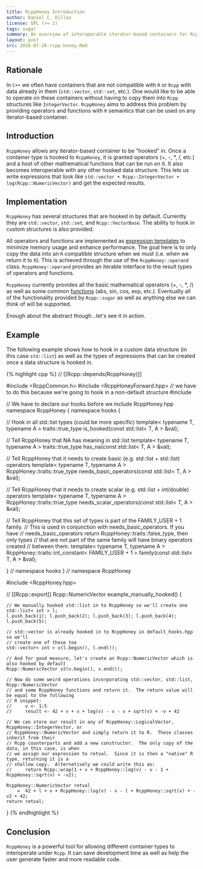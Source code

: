 ```yaml
---
title: RcppHoney Introduction
author: Daniel C. Dillon
license: GPL (>= 2)
tags: sugar
summary: An overview of interoperable iterator-based containers for Rcpp
layout: post
src: 2016-07-26-rcpp-honey.Rmd
---
```


## Rationale

In `C++` we often have containers that are not compatible with `R` or `Rcpp`
with data already in them (`std::vector`, `std::set`, etc.).  One would like
to be able to operate on these containers without having to copy them into
`Rcpp` structures like `IntegerVector`.  `RcppHoney` aims to address this
problem by providing operators and functions with `R` semantics that can be
used on any iterator-based container.

## Introduction

`RcppHoney` allows any iterator-based container to be "hooked" in.  Once a
container type is hooked to `RcppHoney`, it is granted operators (+, -, \*, /, etc.)
and a host of other mathematical functions that can be run on it.  It also
becomes interoperable with any other hooked data structure.  This lets us
write expressions that look like `std::vector + Rcpp::IntegerVector +
log(Rcpp::NumericVector)` and get the expected results.

## Implementation

`RcppHoney` has several structures that are hooked in by default.  Currently
they are `std::vector`, `std::set`, and `Rcpp::VectorBase`.  The ability to
hook in custom structures is also provided.

All operators and functions are implemented as
[expression templates](https://en.wikipedia.org/wiki/Expression_templates)
to minimize memory usage and enhance performance.  The goal here is to only
copy the data into an `R` compatible structure when we must (i.e. when we
return it to `R`).  This is achieved through the use of the `RcppHoney::operand`
class.  `RcppHoney::operand` provides an iterable interface to the result
types of operators and functions.

`RcppHoney` currently provides all the basic mathematical operators (+, -, \*, /)
as well as some common
[functions](https://github.com/dcdillon/RcppHoney/blob/master/inst/include/RcppHoney/functions.hpp#L53-L112)
(abs, sin, cos, exp, etc.).  Eventually all of the functionality provided by
`Rcpp::sugar` as well as anything else we can think of will be supported.

Enough about the abstract though...let's see it in action.

## Example

The following example shows how to hook in a custom data structure
(in this case `std::list`) as well as the types of expressions that can be
created once a data structure is hooked in.


{% highlight cpp %}
// [[Rcpp::depends(RcppHoney)]]

#include <RcppCommon.h>
#include <RcppHoneyForward.hpp> // we have to do this because we're going to hook in a non-default structure
#include <list>

// We have to declare our hooks before we include RcppHoney.hpp
namespace RcppHoney {
namespace hooks {

// Hook in all std::list types (could be more specific)
template< typename T, typename A >
traits::true_type is_hooked(const std::list< T, A > &val);

// Tell RcppHoney that NA has meaning in std::list
template< typename T, typename A >
traits::true_type has_na(const std::list< T, A > &val);

// Tell RcppHoney that it needs to create basic (e.g. std::list + std::list) operators
template< typename T, typename A >
RcppHoney::traits::true_type needs_basic_operators(const std::list< T, A > &val);

// Tell RcppHoney that it needs to create scalar (e.g. std::list + int/double) operators
template< typename T, typename A >
RcppHoney::traits::true_type needs_scalar_operators(const std::list< T, A > &val);

// Tell RcppHoney that this set of types is part of the FAMILY_USER + 1 family.
// This is used in conjunction with needs_basic_operators.  If you have
// needs_basic_operators return RcppHoney::traits::false_type, then only types
// that are not part of the same family will have binary operators created
// between them.
template< typename T, typename A >
RcppHoney::traits::int_constant< FAMILY_USER + 1 > family(const std::list< T, A > &val);

} // namespace hooks
} // namespace RcppHoney

#include <RcppHoney.hpp>

// [[Rcpp::export]]
Rcpp::NumericVector example_manually_hooked() {

    // We manually hooked std::list in to RcppHoney so we'll create one
    std::list< int > l;
    l.push_back(1); l.push_back(2); l.push_back(3); l.push_back(4); l.push_back(5);

    // std::vector is already hooked in to RcppHoney in default_hooks.hpp so we'll
    // create one of those too
    std::vector< int > v(l.begin(), l.end());

    // And for good measure, let's create an Rcpp::NumericVector which is also hooked by default
    Rcpp::NumericVector v2(v.begin(), v.end());

    // Now do some weird operations incorporating std::vector, std::list, Rcpp::NumericVector
    // and some RcppHoney functions and return it.  The return value will be equal to the following
    // R snippet:
    //     v <- 1:5
    //     result <- 42 + v + v + log(v) - v - v + sqrt(v) + -v + 42

    // We can store our result in any of RcppHoney::LogicalVector, RcppHoney::IntegerVector, or
    // RcppHoney::NumericVector and simply return it to R.  These classes inherit from their
    // Rcpp counterparts and add a new constructor.  The only copy of the data, in this case, is when
    // we assign our expression to retval.  Since it is then a "native" R type, returning it is a
    // shallow copy.  Alternatively we could write this as:
    //     return Rcpp::wrap(1 + v + RcppHoney::log(v) - v - 1 + RcppHoney::sqrt(v) + -v2);

    RcppHoney::NumericVector retval
        =  42 + l + v + RcppHoney::log(v) - v - l + RcppHoney::sqrt(v) + -v2 + 42;
    return retval;
}
{% endhighlight %}

## Conclusion

`RcppHoney` is a powerful tool for allowing different container types to interoperate
under `Rcpp`.  It can save development time as well as help the user generate faster
and more readable code.
